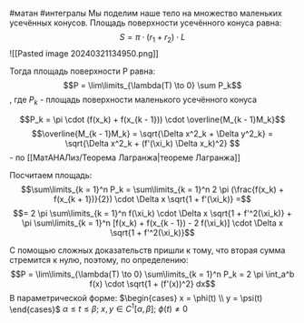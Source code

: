 #матан #интегралы 
Мы поделим наше тело на множество маленьких усечённых конусов. Площадь поверхности усечённого конуса равна: $$S = \pi \cdot (r_1 + r_2) \cdot L$$
![[Pasted image 20240321134950.png]]

Тогда площадь поверхности P равна: $$P = \lim\limits_{\lambda(T) \to 0} \sum P_k$$
, где $P_k$ - площадь поверхности маленького усечённого конуса

$$P_k = \pi \cdot (f(x_k) + f(x_{k - 1})) \cdot \overline{M_{k - 1}M_k}$$
$$\overline{M_{k - 1}M_k} = \sqrt{\Delta x^2_k + \Delta y^2_k} = \sqrt{\Delta x^2_k + (f'(\xi_k) \Delta x_k)^2} $$ - по [[МатАНАЛиз/Теорема Лагранжа|теореме Лагранжа]]

Посчитаем площадь: $$\sum\limits_{k = 1}^n P_k = \sum\limits_{k = 1}^n 2 \pi (\frac{f(x_k) + f(x_{k + 1})}{2}) \cdot \Delta x \sqrt{1 + f'(\xi_k)} =$$
$$= 2 \pi \sum\limits_{k = 1}^n f(\xi_k) \cdot \Delta x \sqrt{1 + f'^2(\xi_k)} + \pi \sum\limits_{k = 1}^n [f(x_k) + f(x_{k - 1}) - 2 f(\xi_k)] \cdot \Delta x \sqrt{1 + f'^2(\xi_k)}$$

С помощью сложных доказательств пришли к тому, что вторая сумма стремится к нулю, поэтому, по определению:
$$P = \lim\limits_{\lambda(T) \to 0} \sum\limits_{k = 1}^n P_k = 2 \pi \int_a^b f(x) \cdot \sqrt{1 + (f'(x))^2} dx$$
В параметрической форме: $\begin{cases} x = \phi(t) \\ y = \psi(t) \end{cases}$
$\alpha \leq t \leq \beta; \ x, y \in C^1 [\alpha, \beta]; \ \phi(t) \neq 0$